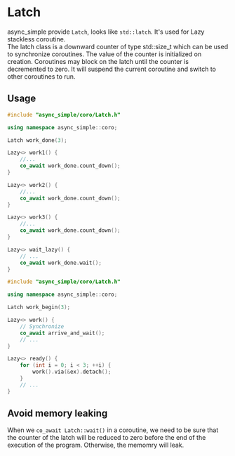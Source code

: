 # Latch 

async_simple provide `Latch`, looks like `std::latch`. It's used for Lazy stackless coroutine.  
The latch class is a downward counter of type std::size_t which can be
used to synchronize coroutines. The value of the counter is initialized on creation. Coroutines may block on the latch until the counter is decremented to zero. It will suspend the current coroutine and switch to other coroutines
to run.

## Usage
```cpp
#include "async_simple/coro/Latch.h"

using namespace async_simple::coro;

Latch work_done(3);

Lazy<> work1() {
    //...
    co_await work_done.count_down();
}

Lazy<> work2() {
    //...
    co_await work_done.count_down();
}

Lazy<> work3() {
    //...
    co_await work_done.count_down();
}

Lazy<> wait_lazy() {
    // ...
    co_await work_done.wait();
}

```

```cpp
#include "async_simple/coro/Latch.h"

using namespace async_simple::coro;

Latch work_begin(3);

Lazy<> work() {
    // Synchronize
    co_await arrive_and_wait();
    // ...
}

Lazy<> ready() {
    for (int i = 0; i < 3; ++i) {
        work().via(&ex).detach();
    }
    // ...
}
```

## Avoid memory leaking 

When we `co_await Latch::wait()` in a coroutine, we need to be sure that the counter of the latch will be reduced to zero before the end of the execution of the program. Otherwise, the memomry will leak.

